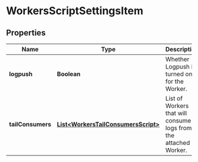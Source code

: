

# WorkersScriptSettingsItem


## Properties

| Name | Type | Description | Notes |
|------------ | ------------- | ------------- | -------------|
|**logpush** | **Boolean** | Whether Logpush is turned on for the Worker. |  [optional] |
|**tailConsumers** | [**List&lt;WorkersTailConsumersScript&gt;**](WorkersTailConsumersScript.md) | List of Workers that will consume logs from the attached Worker. |  [optional] |



